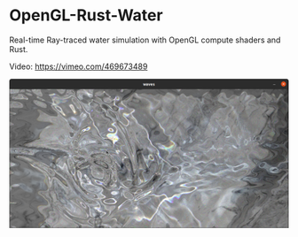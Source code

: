# OpenGL-Rust-Water

Real-time Ray-traced water simulation with OpenGL compute shaders and Rust.

Video: https://vimeo.com/469673489

![fig](screen.png)
